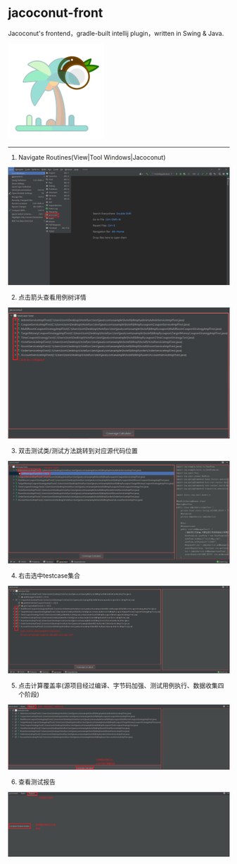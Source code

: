 # jacoconut-front
Jacoconut's frontend，gradle-built intellij plugin，written in Swing &amp; Java.

![](./public/logo2.png)
***

1. Navigate Routines(View|Tool Windows|Jacoconut)

![](./public/menu_key.png)

2. 点击箭头查看用例树详情

![](./public/testcase_tree.png)

3. 双击测试类/测试方法跳转到对应源代码位置

![](./public/code_jump.png)

4. 右击选中testcase集合

![](./public/checkbox.png)

5. 点击计算覆盖率(源项目经过编译、字节码加强、测试用例执行、数据收集四个阶段)

![](./public/coverage1.png)

6. 查看测试报告

![](./public/coverage2.png)
